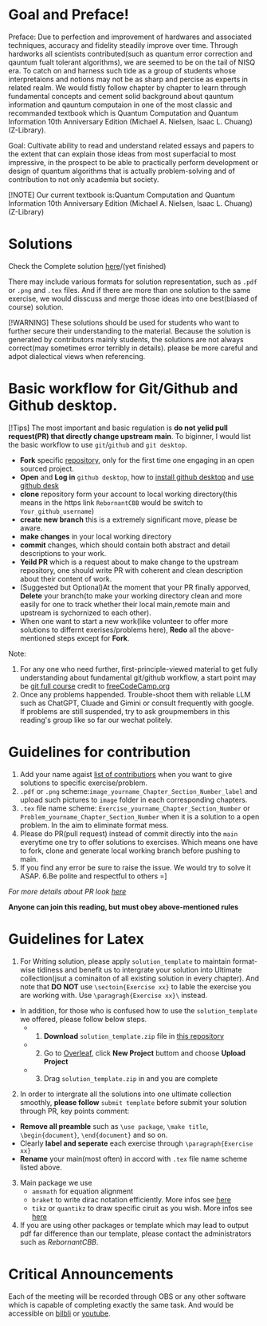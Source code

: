 
# Goal and Preface!

Preface: 
Due to perfection and improvement of hardwares and associated techniques, accuracy and fidelity steadily improve over time. Through hardworks all scientists contributed(such as quantum error correction and qauntum fualt tolerant algorithms), we are seemed to be on the tail of NISQ era. To catch on and harness such tide as a group of students whose interpretaions and notions may not be as sharp and percise as experts in related realm. We would fistly follow chapter by chapter to learn through fundamental concepts and cement solid background about qauntum information and qauntum computaion in one of the most classic and recommanded textbook which is Quantum Computation and Quantum Information 10th Anniversary Edition (Michael A. Nielsen, Isaac L. Chuang) (Z-Library).

Goal:
Cultivate ability to read and understand related essays and papers to the extent that can explain those ideas from most superfacial to most impressive, in the prospect to be able to practically perform development or design of quantum algorithms that is actually problem-solving and of contribution to not only academia but society. 

[!NOTE]
Our current textbook is:Quantum Computation and Quantum Information 10th Anniversary Edition (Michael A. Nielsen, Isaac L. Chuang) (Z-Library)

# Solutions
Check the Complete solution [here]()/(yet finished)

There may include various formats for solution representation, such as `.pdf` or `.png` and `.tex` files. And if there are more than one solution to the same exercise, we would disscuss and merge those ideas into one best(biased of course) solution.

[!WARNING] 
These solutions should be used for students who want to further secure their understanding to the material. Because the solution is generated by  contributors mainly students, the solutions are not always correct(may sometimes error terribly in details). please be more careful and adpot dialectical views when referencing.

# Basic workflow for Git/Github and Github desktop.
   [!Tips]
The most important and basic regulation is **do not yelid pull request(PR) that directly change upstream main**. To biginner, I would list the basic workflow to use `git`/`github` and `git desktop`.
- **Fork** specific [repository](https://github.com/RebornantCBB/QCQI_reading), only for the first time one engaging in an open sourced project.
- **Open** and **Log in** `github desktop`, how to [install github desktop](https://docs.github.com/en/desktop/installing-and-authenticating-to-github-desktop/installing-github-desktop) and [use github desk](https://docs.github.com/en/desktop/overview/getting-started-with-github-desktop) 
- **clone** repository form your account to local working directory(this means in the https link `RebornantCBB` would be switch to `Your_github_username`)
- **create new branch** this is a extremely significant move, please be aware.
- **make changes** in your local working directory
- **commit** changes, which should contain both abstract and detail descriptions to your work.
- **Yeild PR** which is a request about to make change to the upstream repository, one should write PR with coherent and clean description about their content of work. 
- (Suggested but Optional)At the moment that your PR finally apporved, **Delete** your branch(to make your working directory clean and more easily for one to track whether their local main,remote main and upstream is sychornized to each other). 
- When one want to start a new work(like volunteer to offer more solutions to differnt exerises/problems here), **Redo** all the above-mentioned steps except for **Fork**.

Note:
1. For any one who need further, first-principle-viewed material to get fully understanding about fundamental git/github workflow, a start point may be [git full course](https://youtu.be/zTjRZNkhiEU?si=D-whFenNk92ar9wL) credit to [freeCodeCamp.org](https://www.youtube.com/@freecodecamp)
2. Once any problems happended. Trouble-shoot them with reliable LLM such as ChatGPT, Cluade and Gimini or consult frequently with google. If problems are still suspended, try to ask groupmembers in this reading's group like so far our wechat politely. 



# Guidelines for contribution
1. Add your name agaist [list of contributiors](https://docs.google.com/spreadsheets/d/1YBXTFXO4Gu4zAKTO1oMfD4B1ZHaGMmnpUIP1HehfEqA/edit?gid=0#gid=0) when you want to give solutions to specific exercise/problem.
2. `.pdf` or `.png` scheme:`image_yourname_Chapter_Section_Number_label` and upload such pictures to `image` folder in each corresponding chapters.
3. `.tex` file name scheme:  `Exercise_yourname_Chapter_Section_Number` or `Problem_yourname_Chapter_Section_Number` when it is a solution to a open problem. In the aim to eliminate format mess.
4. Please do PR(pull request) instead of commit directly into the `main` everytime one try to offer solutions to exercises. Which means one have to fork, clone and generate local working branch before pushing to main.  
5. If you find any error be sure to raise the issue. We would try to solve it ASAP.
6.Be polite and respectful to others =]

*For more details about PR look [here](https://docs.github.com/en/desktop/working-with-your-remote-repository-on-github-or-github-enterprise/creating-an-issue-or-pull-request-from-github-desktop)*

**Anyone can join this reading, but must obey above-mentioned rules**

# Guidelines for Latex
1. For Writing solution, please apply `solution_template` to maintain format-wise tidiness and benefit us to intergrate your solution into Ultimate collection(jsut a cominaiton of all existing solution in every chapter). And note that **DO NOT** use `\sectoin{Exercise xx}` to lable the exercise you are working with. Use `\paragragh{Exercise xx}\` instead.
  - In addition, for those who is confused how to use the `solution_template` we offered, please follow below steps.
     - 1. **Download** `solution_template.zip` file in [this repository](https://github.com/RebornantCBB/QCQI_reading)
     - 2. Go to [Overleaf](https://www.overleaf.com/), click **New Project** buttom and choose **Upload Project**
     - 3. Drag `solution_template.zip` in and you are complete
2. In order to intergrate all the solutions into one ultimate collection smoothly, **please follow** `submit template` before submit your solution through PR, key points comment:
  - **Remove all preamble** such as `\use package`, `\make title`,  `\begin{document}`, `\end{document}` and so on.
  - Clearly **label and seperate** each exercise through `\paragraph{Exercise xx}`
  - **Rename** your main(most often) in accord with `.tex` file name scheme listed above.
3. Main package we use
   - `amsmath` for equation alignment
   - `braket` to write dirac notation efficiently. More infos see [here](https://ctan.org/tex-archive/macros/latex/contrib/braket?lang=en)
   - `tikz` or `quantikz` to draw specific ciruit as you wish. More infos see [here](https://ctan.org/pkg/quantikz?lang=en)
4. If you are using other packages or template which may lead to output pdf far difference than our template, please contact the administrators such as *RebornantCBB*. 

# Critical Announcements

Each of the meeting will be recorded through OBS or any other software which is capable of completing exactly the same task. And would be accessible on [bilbli](https://space.bilibili.com/355115586/channel/series) or [youtube](https://www.youtube.com/playlist?list=PL2Z3HQoCH1y3LrzD0p2FtgPqIxYzGuS8J).
 